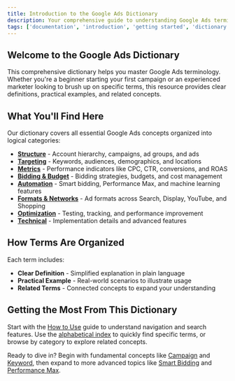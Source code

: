 ```yaml
---
title: Introduction to the Google Ads Dictionary
description: Your comprehensive guide to understanding Google Ads terminology
tags: ['documentation', 'introduction', 'getting started', 'dictionary overview', 'guide', 'google ads']
---
```


## Welcome to the Google Ads Dictionary

This comprehensive dictionary helps you master Google Ads terminology. Whether you're a beginner starting your first campaign or an experienced marketer looking to brush up on specific terms, this resource provides clear definitions, practical examples, and related concepts.

## What You'll Find Here

Our dictionary covers all essential Google Ads concepts organized into logical categories:

- **[Structure](/structure/account)** - Account hierarchy, campaigns, ad groups, and ads
- **[Targeting](/targeting/keyword)** - Keywords, audiences, demographics, and locations  
- **[Metrics](/metrics/cpc)** - Performance indicators like CPC, CTR, conversions, and ROAS
- **[Bidding & Budget](/bidding-budget/bidding-strategy)** - Bidding strategies, budgets, and cost management
- **[Automation](/automation/smart-bidding)** - Smart bidding, Performance Max, and machine learning features
- **[Formats & Networks](/formats-networks/search-network)** - Ad formats across Search, Display, YouTube, and Shopping
- **[Optimization](/optimization/conversion-tracking)** - Testing, tracking, and performance improvement
- **[Technical](/technical/utm-parameters)** - Implementation details and advanced features

## How Terms Are Organized

Each term includes:
- **Clear Definition** - Simplified explanation in plain language
- **Practical Example** - Real-world scenarios to illustrate usage
- **Related Terms** - Connected concepts to expand your understanding

## Getting the Most From This Dictionary

Start with the [How to Use](/getting-started/how-to-use) guide to understand navigation and search features. Use the [alphabetical index](/alphabetical-index) to quickly find specific terms, or browse by category to explore related concepts.

Ready to dive in? Begin with fundamental concepts like [Campaign](/structure/campaign) and [Keyword](/targeting/keyword), then expand to more advanced topics like [Smart Bidding](/automation/smart-bidding) and [Performance Max](/automation/performance-max).